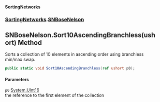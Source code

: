 #### [SortingNetworks](index.md 'index')
### [SortingNetworks](SortingNetworks.md 'SortingNetworks').[SNBoseNelson](SortingNetworks_SNBoseNelson.md 'SortingNetworks.SNBoseNelson')
## SNBoseNelson.Sort10AscendingBranchless(ushort) Method
Sorts a collection of 10 elements in ascending order using branchless min/max swap.  
```csharp
public static void Sort10AscendingBranchless(ref ushort p0);
```
#### Parameters
<a name='SortingNetworks_SNBoseNelson_Sort10AscendingBranchless(ushort)_p0'></a>
`p0` [System.UInt16](https://docs.microsoft.com/en-us/dotnet/api/System.UInt16 'System.UInt16')  
the reference to the first element of the collection
  
